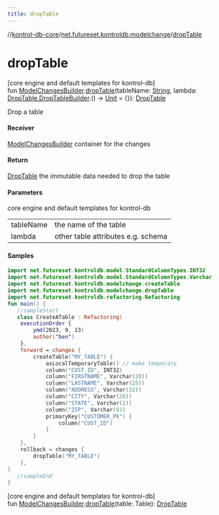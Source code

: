 ```yaml
---
title: dropTable
---
```

//[kontrol-db-core](../../index.html)/[net.futureset.kontroldb.modelchange](index.html)/[dropTable](drop-table.html)



# dropTable



[core engine and default templates for kontrol-db]\
fun [ModelChangesBuilder](../net.futureset.kontroldb.dsl/-model-changes-builder/index.html).[dropTable](drop-table.html)(tableName: [String](https://kotlinlang.org/api/latest/jvm/stdlib/kotlin/-string/index.html), lambda: [DropTable.DropTableBuilder](-drop-table/-drop-table-builder/index.html).() -&gt; [Unit](https://kotlinlang.org/api/latest/jvm/stdlib/kotlin/-unit/index.html) = {}): [DropTable](-drop-table/index.html)



Drop a table



#### Receiver



[ModelChangesBuilder](../net.futureset.kontroldb.dsl/-model-changes-builder/index.html) container for the changes



#### Return



[DropTable](-drop-table/index.html) the immutable data needed to drop the table



#### Parameters


core engine and default templates for kontrol-db

| | |
|---|---|
| tableName | the name of the table |
| lambda | other table attributes e.g. schema |



#### Samples

```kotlin
import net.futureset.kontroldb.model.StandardColumnTypes.INT32
import net.futureset.kontroldb.model.StandardColumnTypes.Varchar
import net.futureset.kontroldb.modelchange.createTable
import net.futureset.kontroldb.modelchange.dropTable
import net.futureset.kontroldb.refactoring.Refactoring
fun main() { 
   //sampleStart 
   class CreateATable : Refactoring(
    executionOrder {
        ymd(2023, 9, 13)
        author("ben")
    },
    forward = changes {
        createTable("MY_TABLE") {
            asLocalTemporaryTable() // make temporary
            column("CUST_ID", INT32)
            column("FIRSTNAME", Varchar(20))
            column("LASTNAME", Varchar(25))
            column("ADDRESS", Varchar(32))
            column("CITY", Varchar(20))
            column("STATE", Varchar(2))
            column("ZIP", Varchar(9))
            primaryKey("CUSTOMER_PK") {
                column("CUST_ID")
            }
        }
    },
    rollback = changes {
        dropTable("MY_TABLE")
    },
) 
   //sampleEnd
}
```




[core engine and default templates for kontrol-db]\
fun [ModelChangesBuilder](../net.futureset.kontroldb.dsl/-model-changes-builder/index.html).[dropTable](drop-table.html)(table: Table): [DropTable](-drop-table/index.html)




